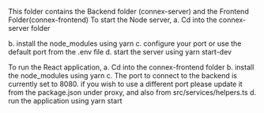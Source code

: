 This folder contains the Backend folder (connex-server) and the Frontend Folder(connex-frontend) To start the Node server, 
a. Cd into the connex-server folder 

b. install the node_modules using yarn 
c. configure your port or use the default port from the .env file d. start the server using yarn start-dev

To run the React application,
 a. Cd into the connex-frontend folder 
 b. install the node_modules using yarn 
 c. The port to connect to the backend is currently set to 8080. if you wish to use a different port please update it from the package.json under proxy, and also from src/services/helpers.ts d. run the application using yarn start

